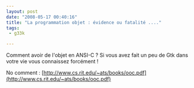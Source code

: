 ```yaml
---
layout: post
date: "2008-05-17 00:40:16"
title: "La programmation objet : évidence ou fatalité ...."
tags:
 - g33k

---
```


Comment avoir de l'objet en ANSI-C ?
Si vous avez fait un peu de Gtk dans votre vie vous connaissez forcément !

No comment : [http://www.cs.rit.edu/~ats/books/ooc.pdf](http://www.cs.rit.edu/~ats/books/ooc.pdf)
